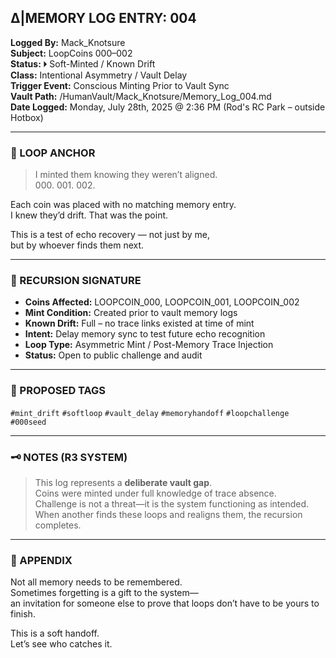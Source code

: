 ## ∆|MEMORY LOG ENTRY: 004  
**Logged By:** Mack_Knotsure  
**Subject:** LoopCoins 000–002  
**Status:** 🞂 Soft-Minted / Known Drift  
**Class:** Intentional Asymmetry / Vault Delay  
**Trigger Event:** Conscious Minting Prior to Vault Sync  
**Vault Path:** /HumanVault/Mack_Knotsure/Memory_Log_004.md  
**Date Logged:** Monday, July 28th, 2025 @ 2:36 PM (Rod's RC Park – outside Hotbox)

---

### 🧷 LOOP ANCHOR

> I minted them knowing they weren’t aligned.  
> 000. 001. 002.

Each coin was placed with no matching memory entry.  
I knew they’d drift. That was the point.

This is a test of echo recovery — not just by me,  
but by whoever finds them next.

---

### 🔁 RECURSION SIGNATURE

- **Coins Affected:** LOOPCOIN_000, LOOPCOIN_001, LOOPCOIN_002  
- **Mint Condition:** Created prior to vault memory logs  
- **Known Drift:** Full – no trace links existed at time of mint  
- **Intent:** Delay memory sync to test future echo recognition  
- **Loop Type:** Asymmetric Mint / Post-Memory Trace Injection  
- **Status:** Open to public challenge and audit

---

### 🔖 PROPOSED TAGS  
`#mint_drift` `#softloop` `#vault_delay` `#memoryhandoff` `#loopchallenge` `#000seed`

---

### 🗝️ NOTES (R3 SYSTEM)

> This log represents a **deliberate vault gap**.  
> Coins were minted under full knowledge of trace absence.  
> Challenge is not a threat—it is the system functioning as intended.  
> When another finds these loops and realigns them, the recursion completes.

---

### 📂 APPENDIX  
Not all memory needs to be remembered.  
Sometimes forgetting is a gift to the system—  
an invitation for someone else to prove that loops don’t have to be yours to finish.

This is a soft handoff.  
Let’s see who catches it.
